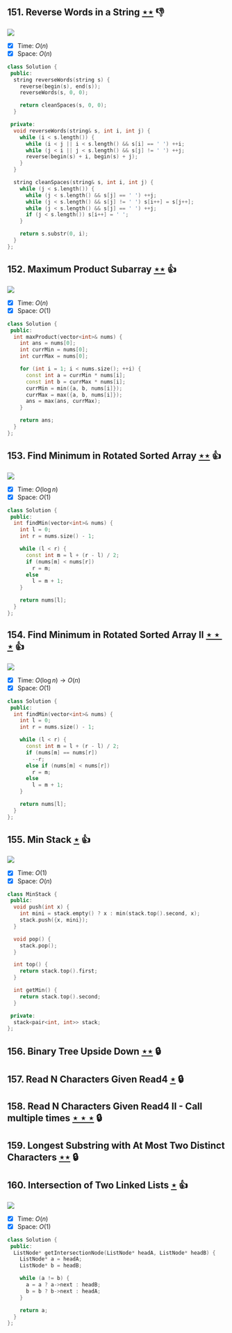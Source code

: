 ## 151. Reverse Words in a String [$\star\star$](https://leetcode.com/problems/reverse-words-in-a-string) :thumbsdown:

![](https://img.shields.io/badge/-String-60373E.svg?style=flat-square)

- [x] Time: $O(n)$
- [x] Space: $O(n)$

```cpp
class Solution {
 public:
  string reverseWords(string s) {
    reverse(begin(s), end(s));
    reverseWords(s, 0, 0);

    return cleanSpaces(s, 0, 0);
  }

 private:
  void reverseWords(string& s, int i, int j) {
    while (i < s.length()) {
      while (i < j || i < s.length() && s[i] == ' ') ++i;
      while (j < i || j < s.length() && s[j] != ' ') ++j;
      reverse(begin(s) + i, begin(s) + j);
    }
  }

  string cleanSpaces(string& s, int i, int j) {
    while (j < s.length()) {
      while (j < s.length() && s[j] == ' ') ++j;
      while (j < s.length() && s[j] != ' ') s[i++] = s[j++];
      while (j < s.length() && s[j] == ' ') ++j;
      if (j < s.length()) s[i++] = ' ';
    }

    return s.substr(0, i);
  }
};
```

## 152. Maximum Product Subarray [$\star\star$](https://leetcode.com/problems/maximum-product-subarray) :thumbsup:

![](https://img.shields.io/badge/-Dynamic%20Programming-113285.svg?style=flat-square)

- [x] Time: $O(n)$
- [x] Space: $O(1)$

```cpp
class Solution {
 public:
  int maxProduct(vector<int>& nums) {
    int ans = nums[0];
    int currMin = nums[0];
    int currMax = nums[0];

    for (int i = 1; i < nums.size(); ++i) {
      const int a = currMin * nums[i];
      const int b = currMax * nums[i];
      currMin = min({a, b, nums[i]});
      currMax = max({a, b, nums[i]});
      ans = max(ans, currMax);
    }

    return ans;
  }
};
```

## 153. Find Minimum in Rotated Sorted Array [$\star\star$](https://leetcode.com/problems/find-minimum-in-rotated-sorted-array) :thumbsup:

![](https://img.shields.io/badge/-Binary%20Search-1B813E.svg?style=flat-square)

- [x] Time: $O(\log n)$
- [x] Space: $O(1)$

```cpp
class Solution {
 public:
  int findMin(vector<int>& nums) {
    int l = 0;
    int r = nums.size() - 1;

    while (l < r) {
      const int m = l + (r - l) / 2;
      if (nums[m] < nums[r])
        r = m;
      else
        l = m + 1;
    }

    return nums[l];
  }
};
```

## 154. Find Minimum in Rotated Sorted Array II [$\star\star\star$](https://leetcode.com/problems/find-minimum-in-rotated-sorted-array-ii) :thumbsup:

![](https://img.shields.io/badge/-Binary%20Search-1B813E.svg?style=flat-square)

- [x] Time: $O(\log n) \to O(n)$
- [x] Space: $O(1)$

```cpp
class Solution {
 public:
  int findMin(vector<int>& nums) {
    int l = 0;
    int r = nums.size() - 1;

    while (l < r) {
      const int m = l + (r - l) / 2;
      if (nums[m] == nums[r])
        --r;
      else if (nums[m] < nums[r])
        r = m;
      else
        l = m + 1;
    }

    return nums[l];
  }
};
```

## 155. Min Stack [$\star$](https://leetcode.com/problems/min-stack) :thumbsup:

![](https://img.shields.io/badge/-Stack-E2943B.svg?style=flat-square)

- [x] Time: $O(1)$
- [x] Space: $O(n)$

```cpp
class MinStack {
 public:
  void push(int x) {
    int mini = stack.empty() ? x : min(stack.top().second, x);
    stack.push({x, mini});
  }

  void pop() {
    stack.pop();
  }

  int top() {
    return stack.top().first;
  }

  int getMin() {
    return stack.top().second;
  }

 private:
  stack<pair<int, int>> stack;
};
```

## 156. Binary Tree Upside Down [$\star\star$](https://leetcode.com/problems/binary-tree-upside-down) 🔒

## 157. Read N Characters Given Read4 [$\star$](https://leetcode.com/problems/read-n-characters-given-read4) 🔒

## 158. Read N Characters Given Read4 II - Call multiple times [$\star\star\star$](https://leetcode.com/problems/read-n-characters-given-read4-ii-call-multiple-times) 🔒

## 159. Longest Substring with At Most Two Distinct Characters [$\star\star$](https://leetcode.com/problems/longest-substring-with-at-most-two-distinct-characters) 🔒

## 160. Intersection of Two Linked Lists [$\star$](https://leetcode.com/problems/intersection-of-two-linked-lists) :thumbsup:

![](https://img.shields.io/badge/-Linked%20List-90B44B.svg?style=flat-square)

- [x] Time: $O(n)$
- [x] Space: $O(1)$

```cpp
class Solution {
 public:
  ListNode* getIntersectionNode(ListNode* headA, ListNode* headB) {
    ListNode* a = headA;
    ListNode* b = headB;

    while (a != b) {
      a = a ? a->next : headB;
      b = b ? b->next : headA;
    }

    return a;
  }
};
```
